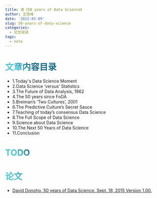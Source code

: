 ```yaml
---
title: 读《50 years of Data Science》
author: 王哲峰
date: '2022-03-09'
slug: 50-years-of-data-science
categories: 
  - 论文阅读
tags:
  - note
---
```


<style>
h1 {
  background-color: #2B90B6;
  background-image: linear-gradient(45deg, #4EC5D4 10%, #146b8c 20%);
  background-size: 100%;
  -webkit-background-clip: text;
  -moz-background-clip: text;
  -webkit-text-fill-color: transparent;
  -moz-text-fill-color: transparent;
}
h2 {
  background-color: #2B90B6;
  background-image: linear-gradient(45deg, #4EC5D4 10%, #146b8c 20%);
  background-size: 100%;
  -webkit-background-clip: text;
  -moz-background-clip: text;
  -webkit-text-fill-color: transparent;
  -moz-text-fill-color: transparent;
}
</style>

# 文章内容目录

- 1.Today's Data Science Moment
- 2.Data Science ‘versus’ Statistics
- 3.The Future of Data Analysis, 1962
- 4.The 50 years since FoDA
- 5.Breiman’s ‘Two Cultures’, 2001
- 6.The Predictive Culture’s Secret Sauce
- 7.Teaching of today’s consensus Data Science
- 8.The Full Scope of Data Science
- 9.Science about Data Science
- 10.The Next 50 Years of Data Science
- 11.Conclusion

# TODO



# 论文

- [David Donoho. 50 years of Data Science. Sept. 18, 2015 Version 1.00.](https://courses.csail.mit.edu/18.337/2015/docs/50YearsDataScience.pdf)